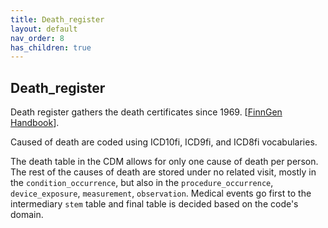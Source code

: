 ```yaml
---
title: Death_register
layout: default
nav_order: 8
has_children: true
---
```



## Death_register

Death register gathers the death certificates since 1969. [[FinnGen Handbook](https://finngen.gitbook.io/finngen-analyst-handbook/finngen-data-specifics/red-library-data-individual-level-data/what-phenotype-files-are-available-in-sandbox-1/detailed-longitudinal-data/registers-in-the-detailed-longitudinal-data#cause-of-death-data-statistics-finland)]. 

Caused of death are coded using ICD10fi, ICD9fi, and ICD8fi vocabularies. 

The death table in the CDM allows for only one cause of death per person. The rest of the causes of death are stored under no related visit, mostly in the `condition_occurrence`, but also in the `procedure_occurrence`,  `device_exposure`, `measurement`, `observation`. Medical events go first to the intermediary `stem` table and final table is decided based on the code's domain. 
